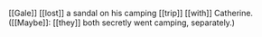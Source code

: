 [[Gale]] [[lost]] a sandal on his camping [[trip]] [[with]] Catherine.
([[Maybe]]: [[they]] both secretly went camping, separately.)